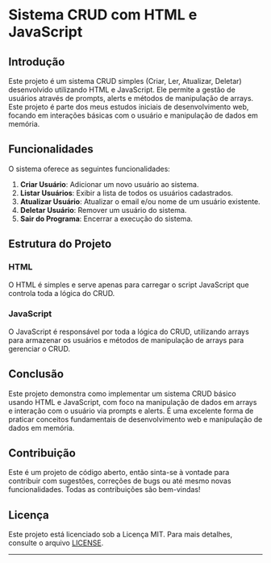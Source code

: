 # Sistema CRUD com HTML e JavaScript

## Introdução
Este projeto é um sistema CRUD simples (Criar, Ler, Atualizar, Deletar) desenvolvido utilizando HTML e JavaScript. Ele permite a gestão de usuários através de prompts, alerts e métodos de manipulação de arrays. Este projeto é parte dos meus estudos iniciais de desenvolvimento web, focando em interações básicas com o usuário e manipulação de dados em memória.

## Funcionalidades
O sistema oferece as seguintes funcionalidades:
1. **Criar Usuário**: Adicionar um novo usuário ao sistema.
2. **Listar Usuários**: Exibir a lista de todos os usuários cadastrados.
3. **Atualizar Usuário**: Atualizar o email e/ou nome de um usuário existente.
4. **Deletar Usuário**: Remover um usuário do sistema.
5. **Sair do Programa**: Encerrar a execução do sistema.

## Estrutura do Projeto

### HTML
O HTML é simples e serve apenas para carregar o script JavaScript que controla toda a lógica do CRUD.

### JavaScript
O JavaScript é responsável por toda a lógica do CRUD, utilizando arrays para armazenar os usuários e métodos de manipulação de arrays para gerenciar o CRUD.

## Conclusão
Este projeto demonstra como implementar um sistema CRUD básico usando HTML e JavaScript, com foco na manipulação de dados em arrays e interação com o usuário via prompts e alerts. É uma excelente forma de praticar conceitos fundamentais de desenvolvimento web e manipulação de dados em memória.

## Contribuição

Este é um projeto de código aberto, então sinta-se à vontade para contribuir com sugestões, correções de bugs ou até mesmo novas funcionalidades. Todas as contribuições são bem-vindas!

## Licença

Este projeto está licenciado sob a Licença MIT. Para mais detalhes, consulte o arquivo [LICENSE](LICENSE).

---
